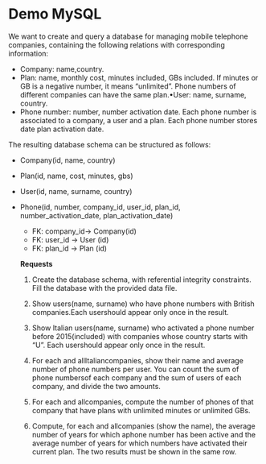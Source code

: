 # Demo MySQL

We  want  to  create  and  query  a  database  for  managing  mobile  telephone  companies,  containing  the following relations with corresponding information:

- Company: name,country.
- Plan:  name,  monthly  cost,  minutes  included,  GBs  included.  If  minutes  or  GB  is  a  negative number, it means “unlimited”. Phone numbers of different companies can have the same plan.•User: name, surname, country.
- Phone  number:  number,  number  activation  date.  Each  phone  number  is  associated  to  a company, a user and a plan. Each phone number stores date plan activation date.

The resulting database schema can be structured as follows:

- Company(id, name, country)
- Plan(id, name, cost, minutes, gbs)
- User(id, name, surname, country)
- Phone(id, number, company_id, user_id, plan_id, number_activation_date, plan_activation_date)
  - FK: company_id→ Company(id)
  - FK: user_id → User (id)
  - FK: plan_id → Plan (id)
  
  **Requests**
  
  1. Create  the  database  schema,  with  referential  integrity  constraints.  Fill  the  database  with  the provided data file.
  
  2. Show users(name,  surname)  who  have  phone  numbers  with British  companies.Each usershould appear only once in the result.
  
  3. Show  Italian users(name,  surname)  who activated  a  phone  number  before  2015(included)  with companies whose country starts with “U”. Each usershould appear       only once in the result.
  
  4. For each  and  allItaliancompanies,  show  their  name  and  average  number  of  phone  numbers  per user.  You  can  count  the sum of phone  numbersof  each  company  and  the sum  of  users  of  each company, and divide the two amounts.
  
  5. For each  and allcompanies, compute the number of phones of that company that have plans with unlimited minutes or unlimited GBs.
  
  6. Compute,  for each  and  allcompanies  (show  the  name),  the  average  number  of  years  for  which aphone number has been active and the average number of years for which numbers have activated their current plan. The two results must be shown in the same row.
  
